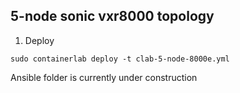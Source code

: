 ## 5-node sonic vxr8000 topology

1. Deploy
```
sudo containerlab deploy -t clab-5-node-8000e.yml
```

Ansible folder is currently under construction